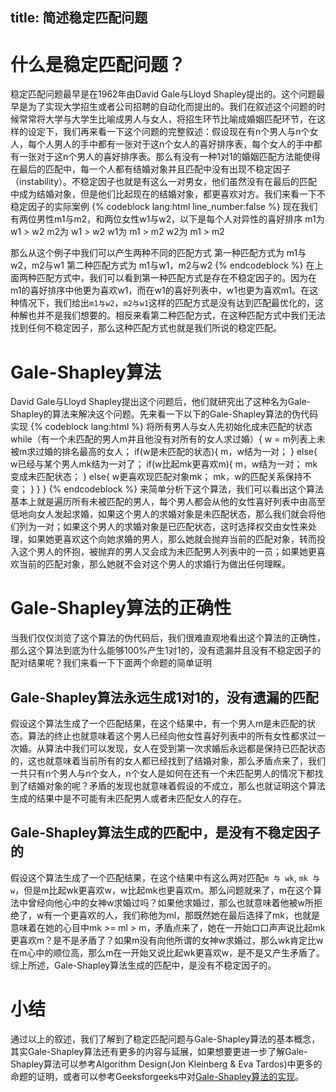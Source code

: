title: 简述稳定匹配问题
---
# 什么是稳定匹配问题？
稳定匹配问题最早是在1962年由David Gale与Lloyd Shapley提出的。这个问题最早是为了实现大学招生或者公司招聘的自动化而提出的。我们在叙述这个问题的时候常常将大学与大学生比喻成男人与女人，将招生环节比喻成婚姻匹配环节，在这样的设定下，我们再来看一下这个问题的完整叙述：假设现在有n个男人与n个女人，每个人男人的手中都有一张对于这n个女人的喜好排序表，每个女人的手中都有一张对于这n个男人的喜好排序表。那么有没有一种1对1的婚姻匹配方法能使得在最后的匹配中，每一个人都有结婚对象并且匹配中没有出现不稳定因子（instability）。不稳定因子也就是有这么一对男女，他们虽然没有在最后的匹配中成为结婚对象，但是他们比起现在的结婚对象，都更喜欢对方。我们来看一下不稳定因子的实际案例
{% codeblock lang:html line_number:false %}
现在我们有两位男性m1与m2，和两位女性w1与w2，以下是每个人对异性的喜好排序
m1为 w1 > w2
m2为 w1 > w2
w1为 m1 > m2
w2为 m1 > m2

那么从这个例子中我们可以产生两种不同的匹配方式
第一种匹配方式为 m1与w2，m2与w1
第二种匹配方式为 m1与w1，m2与w2
{% endcodeblock %}
在上面两种匹配方式中，我们可以看到第一种匹配方式是存在不稳定因子的。因为在m1的喜好排序中他更为喜欢w1，而在w1的喜好列表中，w1也更为喜欢m1。在这种情况下，我们给出`m1与w2`，`m2与w1`这样的匹配方式是没有达到匹配最优化的，这种解也并不是我们想要的。相反来看第二种匹配方式，在这种匹配方式中我们无法找到任何不稳定因子，那么这种匹配方式也就是我们所说的稳定匹配。

# Gale-Shapley算法
David Gale与Lloyd Shapley提出这个问题后，他们就研究出了这种名为Gale-Shapley的算法来解决这个问题。先来看一下以下的Gale-Shapley算法的伪代码实现
{% codeblock lang:html %}
将所有男人与女人先初始化成未匹配的状态
while（有一个未匹配的男人m并且他没有对所有的女人求过婚）{
	w = m列表上未被m求过婚的排名最高的女人；
	if(w是未匹配的状态){
		m，w结为一对；
	}
	else{
		w已经与某个男人mk结为一对了；
		if(w比起mk更喜欢m){
			m，w结为一对；
			mk变成未匹配状态；
		}
		else{
			w更喜欢现匹配对象mk；
			mk，w的匹配关系保持不变；
		}
	}
}
{% endcodeblock %}
来简单分析下这个算法，我们可以看出这个算法基本上就是遍历所有未被匹配的男人，每个男人都会从他的女性喜好列表中由高至低地向女人发起求婚，如果这个男人的求婚对象是未匹配状态，那么我们就会将他们列为一对；如果这个男人的求婚对象是已匹配状态，这时选择权交由女性来处理，如果她更喜欢这个向她求婚的男人，那么她就会抛弃当前的匹配对象，转而投入这个男人的怀抱，被抛弃的男人又会成为未匹配男人列表中的一员；如果她更喜欢当前的匹配对象，那么她就不会对这个男人的求婚行为做出任何理睬。

# Gale-Shapley算法的正确性
当我们仅仅浏览了这个算法的伪代码后，我们很难直观地看出这个算法的正确性，那么这个算法到底为什么能够100%产生1对1的，没有遗漏并且没有不稳定因子的配对结果呢？我们来看一下下面两个命题的简单证明

## Gale-Shapley算法永远生成1对1的，没有遗漏的匹配
假设这个算法生成了一个匹配结果，在这个结果中，有一个男人m是未匹配的状态。算法的终止也就意味着这个男人已经向他女性喜好列表中的所有女性都求过一次婚。从算法中我们可以发现，女人在受到第一次求婚后永远都是保持已匹配状态的，这也就意味着当前所有的女人都已经找到了结婚对象，那么矛盾点来了，我们一共只有n个男人与n个女人，n个女人是如何在还有一个未匹配男人的情况下都找到了结婚对象的呢？矛盾的发现也就意味着假设的不成立，那么也就证明这个算法生成的结果中是不可能有未匹配男人或者未匹配女人的存在。

## Gale-Shapley算法生成的匹配中，是没有不稳定因子的
假设这个算法生成了一个匹配结果，在这个结果中有这么两对匹配`m 与 wk`, `mk 与 w`，但是m比起wk更喜欢w，w比起mk也更喜欢m。那么问题就来了，m在这个算法中曾经向他心中的女神w求婚过吗？如果他求婚过，那么也就意味着他被w所拒绝了，w有一个更喜欢的人，我们称他为ml，那既然她在最后选择了mk，也就是意味着在她的心目中mk >= ml > m，矛盾点来了，她在一开始口口声声说比起mk更喜欢m？是不是矛盾了？如果m没有向他所谓的女神w求婚过，那么wk肯定比w在m心中的顺位高，那么m在一开始又说比起wk更喜欢w，是不是又产生矛盾了。综上所述，Gale-Shapley算法生成的匹配中，是没有不稳定因子的。

# 小结
通过以上的叙述，我们了解到了稳定匹配问题与Gale-Shapley算法的基本概念，其实Gale-Shapley算法还有更多的内容与延展，如果想要更进一步了解Gale-Shapley算法可以参考Algorithm Design(Jon Kleinberg & Eva Tardos)中更多的命题的证明，或者可以参考Geeksforgeeks中对[Gale-Shapley算法的实现](http://www.geeksforgeeks.org/stable-marriage-problem/)。
